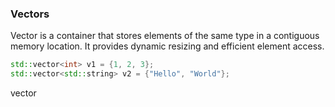 ### Vectors

Vector is a container that stores elements of the same type in a contiguous memory location. It provides dynamic resizing and efficient element access.

```cpp
std::vector<int> v1 = {1, 2, 3};
std::vector<std::string> v2 = {"Hello", "World"};
```

vector
